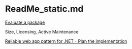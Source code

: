# ReadMe_static.md

[Evaluate a package](https://learn.microsoft.com/en-us/training/modules/dotnet-dependencies/3-exercise-dependency)

Size, Licensing, Active Maintenance

[Reliable web app pattern for .NET - Plan the implementation](https://learn.microsoft.com/en-us/azure/architecture/web-apps/guides/reliable-web-app/dotnet/plan-implementation)